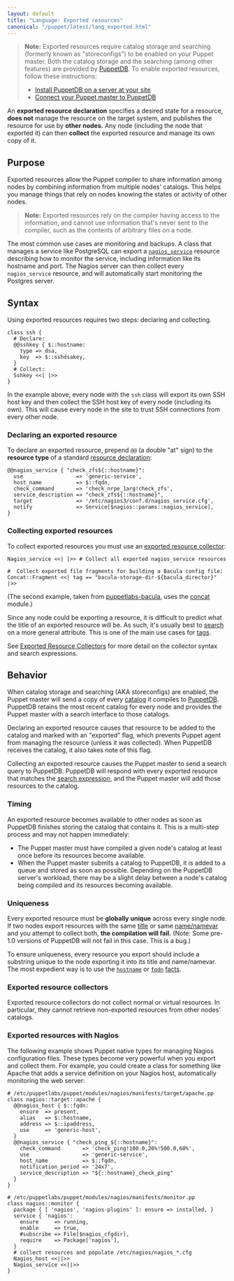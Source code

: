 ```yaml
---
layout: default
title: "Language: Exported resources"
canonical: "/puppet/latest/lang_exported.html"
---
```


[resources]: ./lang_resources.html
[nagios_service]: ./type.html#nagiosservice
[concat]: http://forge.puppetlabs.com/ripienaar/concat
[title]: ./lang_resources.html#title
[namevar]: ./lang_resources.html#namenamevar
[hostname]: {{facter}}/core_facts.html#hostname
[fqdn]: {{facter}}/core_facts.html#fqdn
[tags]: ./lang_tags.html
[facts]: ./lang_variables.html#facts
[bacula]: https://forge.puppetlabs.com/puppetlabs/bacula
[exported_collector]: ./lang_collectors.html#exported-resource-collectors
[search]: ./lang_collectors.html#search-expressions
[puppetdb]: {{puppetdb}}/
[puppetdb_connect]: {{puppetdb}}/connect_puppet_master.html
[puppetdb_install]: {{puppetdb}}/install_via_module.html
[catalog]: ./lang_summary.html#compilation-and-catalogs

> **Note:** Exported resources require catalog storage and searching (formerly known as "storeconfigs") to be enabled on your Puppet master. Both the catalog storage and the searching (among other features) are provided by [PuppetDB][]. To enable exported resources, follow these instructions:
>
> * [Install PuppetDB on a server at your site][puppetdb_install]
> * [Connect your Puppet master to PuppetDB][puppetdb_connect]

An **exported resource declaration** specifies a desired state for a resource, **does not** manage the resource on the target system, and publishes the resource for use by **other nodes.** Any node (including the node that exported it) can then **collect** the exported resource and manage its own copy of it.

## Purpose


Exported resources allow the Puppet compiler to share information among nodes by combining information from multiple nodes' catalogs. This helps you manage things that rely on nodes knowing the states or activity of other nodes.

> **Note:** Exported resources rely on the compiler having access to the information, and cannot use information that's never sent to the compiler, such as the contents of arbitrary files on a node.

The most common use cases are monitoring and backups. A class that manages a service like PostgreSQL can export a [`nagios_service`][nagios_service] resource describing how to monitor the service, including information like its hostname and port. The Nagios server can then collect every `nagios_service` resource, and will automatically start monitoring the Postgres server.


## Syntax


Using exported resources requires two steps: declaring and collecting.

``` puppet
class ssh {
  # Declare:
  @@sshkey { $::hostname:
    type => dsa,
    key  => $::sshdsakey,
  }
  # Collect:
  Sshkey <<| |>>
}
```

In the example above, every node with the `ssh` class will export its own SSH host key and then collect the SSH host key of every node (including its own). This will cause every node in the site to trust SSH connections from every other node.

### Declaring an exported resource

To declare an exported resource, prepend `@@` (a double "at" sign) to the **resource type** of a standard [resource declaration][resources]:

``` puppet
@@nagios_service { "check_zfs${::hostname}":
  use                 => 'generic-service',
  host_name           => $::fqdn,
  check_command       => 'check_nrpe_1arg!check_zfs',
  service_description => "check_zfs${::hostname}",
  target              => '/etc/nagios3/conf.d/nagios_service.cfg',
  notify              => Service[$nagios::params::nagios_service],
}
```

### Collecting exported resources

To collect exported resources you must use an [exported resource collector][exported_collector]:

``` puppet
Nagios_service <<| |>> # Collect all exported nagios_service resources

#  Collect exported file fragments for building a Bacula config file:
Concat::Fragment <<| tag == "bacula-storage-dir-${bacula_director}" |>>
```

(The second example, taken from [puppetlabs-bacula][bacula], uses the [concat][] module.)

Since any node could be exporting a resource, it is difficult to predict what the title of an exported resource will be. As such, it's usually best to [search][] on a more general attribute. This is one of the main use cases for [tags][].

See [Exported Resource Collectors][exported_collector] for more detail on the collector syntax and search expressions.

    
## Behavior


When catalog storage and searching (AKA storeconfigs) are enabled, the Puppet master will send a copy of every [catalog][] it compiles to [PuppetDB][]. PuppetDB retains the most recent catalog for every node and provides the Puppet master with a search interface to those catalogs.

Declaring an exported resource causes that resource to be added to the catalog and marked with an "exported" flag, which prevents Puppet agent from managing the resource (unless it was collected). When PuppetDB receives the catalog, it also takes note of this flag.

Collecting an exported resource causes the Puppet master to send a search query to PuppetDB. PuppetDB will respond with every exported resource that matches the [search expression][search], and the Puppet master will add those resources to the catalog.

### Timing

An exported resource becomes available to other nodes as soon as PuppetDB finishes storing the catalog that contains it. This is a multi-step process and may not happen immediately:

* The Puppet master must have compiled a given node's catalog at least once before its resources become available.
* When the Puppet master submits a catalog to PuppetDB, it is added to a queue and stored as soon as possible. Depending on the PuppetDB server's workload, there may be a slight delay between a node's catalog being compiled and its resources becoming available.

### Uniqueness

Every exported resource must be **globally unique** across every single node. If two nodes export resources with the same [title][] or same [name/namevar][namevar] and you attempt to collect both, **the compilation will fail.** (Note: Some pre-1.0 versions of PuppetDB will not fail in this case. This is a bug.)

To ensure uniqueness, every resource you export should include a substring unique to the node exporting it into its title and name/namevar. The most expedient way is to use the [`hostname`][hostname] or [`fqdn`][fqdn] [facts][].

### Exported resource collectors

Exported resource collectors do not collect normal or virtual resources. In particular, they cannot retrieve non-exported resources from other nodes' catalogs.

### Exported resources with Nagios

The following example shows Puppet native types for managing Nagios configuration
files. These types become very powerful when you export and collect
them. For example, you could create a class for something like
Apache that adds a service definition on your Nagios host,
automatically monitoring the web server:

``` puppet
# /etc/puppetlabs/puppet/modules/nagios/manifests/target/apache.pp
class nagios::target::apache {
  @@nagios_host { $::fqdn:
    ensure  => present,
    alias   => $::hostname,
    address => $::ipaddress,
    use     => 'generic-host',
  }
  @@nagios_service { "check_ping_${::hostname}":
    check_command       => 'check_ping!100.0,20%!500.0,60%',
    use                 => 'generic-service',
    host_name           => $::fqdn,
    notification_period => '24x7',
    service_description => "${::hostname}_check_ping"
  }
}

# /etc/puppetlabs/puppet/modules/nagios/manifests/monitor.pp
class nagios::monitor {
  package { [ 'nagios', 'nagios-plugins' ]: ensure => installed, }
  service { 'nagios':
    ensure     => running,
    enable     => true,
    #subscribe => File[$nagios_cfgdir],
    require    => Package['nagios'],
  }
  # collect resources and populate /etc/nagios/nagios_*.cfg
  Nagios_host <<||>>
  Nagios_service <<||>>
}
```
